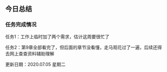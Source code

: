 ## 今日总结



### 任务完成情况

任务1：工作上临时加了两个需求，估计这周要很忙了

任务2：第9章全部看完了，但后面的章节没看懂，走马观花过了一遍，后续还得去网上查查资料辅助理解



更新日期：2020.07.05 星期二
